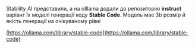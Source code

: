 <!--
date: 2024-03-28T11:54:16
-->

Stability AI представили, а на olllama додали до репозиторію **instruct**  варіант їх моделі генерації коду **Stable Code**. Модель має 3b розмір й якість генерації на очікуваному рівні 

[https://ollama.com/library/stable-code](https://ollama.com/library/stable-code)